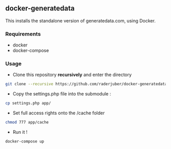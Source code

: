 ## docker-generatedata

This installs the standalone version of generatedata.com, using Docker.

### Requirements

- docker
- docker-compose

### Usage

- Clone this repository **recursively** and enter the directory
```bash
git clone --recursive https://github.com/raderjuber/docker-generatedata.git generatedata && cd generatedata
```
- Copy the settings.php file into the submodule :
```bash
cp settings.php app/
```
- Set full access rights onto the /cache folder
```bash
chmod 777 app/cache
```
- Run it !
```bash
docker-compose up
```
